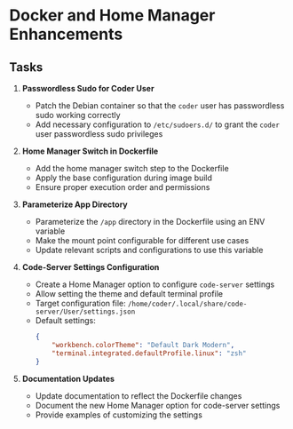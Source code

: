 # Docker and Home Manager Enhancements

## Tasks

1. **Passwordless Sudo for Coder User**
   - Patch the Debian container so that the `coder` user has passwordless sudo working correctly
   - Add necessary configuration to `/etc/sudoers.d/` to grant the `coder` user passwordless sudo privileges

2. **Home Manager Switch in Dockerfile**
   - Add the home manager switch step to the Dockerfile
   - Apply the base configuration during image build
   - Ensure proper execution order and permissions

3. **Parameterize App Directory**
   - Parameterize the `/app` directory in the Dockerfile using an ENV variable
   - Make the mount point configurable for different use cases
   - Update relevant scripts and configurations to use this variable

4. **Code-Server Settings Configuration**
   - Create a Home Manager option to configure `code-server` settings
   - Allow setting the theme and default terminal profile
   - Target configuration file: `/home/coder/.local/share/code-server/User/settings.json`
   - Default settings:
     ```json
     {
         "workbench.colorTheme": "Default Dark Modern",
         "terminal.integrated.defaultProfile.linux": "zsh"
     }
     ```

5. **Documentation Updates**
   - Update documentation to reflect the Dockerfile changes
   - Document the new Home Manager option for code-server settings
   - Provide examples of customizing the settings
